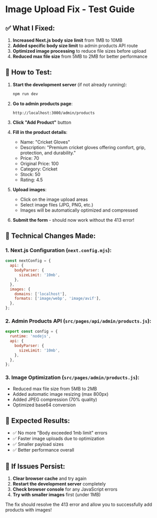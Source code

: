# Image Upload Fix - Test Guide

## ✅ What I Fixed:

1. **Increased Next.js body size limit** from 1MB to 10MB
2. **Added specific body size limit** to admin products API route
3. **Optimized image processing** to reduce file sizes before upload
4. **Reduced max file size** from 5MB to 2MB for better performance

## 🧪 How to Test:

1. **Start the development server** (if not already running):
   ```bash
   npm run dev
   ```

2. **Go to admin products page**:
   ```
   http://localhost:3000/admin/products
   ```

3. **Click "Add Product"** button

4. **Fill in the product details**:
   - Name: "Cricket Gloves"
   - Description: "Premium cricket gloves offering comfort, grip, protection, and durability."
   - Price: 70
   - Original Price: 100
   - Category: Cricket
   - Stock: 50
   - Rating: 4.5

5. **Upload images**:
   - Click on the image upload areas
   - Select image files (JPG, PNG, etc.)
   - Images will be automatically optimized and compressed

6. **Submit the form** - should now work without the 413 error!

## 🔧 Technical Changes Made:

### 1. Next.js Configuration (`next.config.mjs`):
```javascript
const nextConfig = {
  api: {
    bodyParser: {
      sizeLimit: '10mb',
    },
  },
  images: {
    domains: ['localhost'],
    formats: ['image/webp', 'image/avif'],
  },
};
```

### 2. Admin Products API (`src/pages/api/admin/products.js`):
```javascript
export const config = {
  runtime: 'nodejs',
  api: {
    bodyParser: {
      sizeLimit: '10mb',
    },
  },
};
```

### 3. Image Optimization (`src/pages/admin/products.js`):
- Reduced max file size from 5MB to 2MB
- Added automatic image resizing (max 800px)
- Added JPEG compression (70% quality)
- Optimized base64 conversion

## 🎯 Expected Results:

- ✅ No more "Body exceeded 1mb limit" errors
- ✅ Faster image uploads due to optimization
- ✅ Smaller payload sizes
- ✅ Better performance overall

## 🚨 If Issues Persist:

1. **Clear browser cache** and try again
2. **Restart the development server** completely
3. **Check browser console** for any JavaScript errors
4. **Try with smaller images** first (under 1MB)

The fix should resolve the 413 error and allow you to successfully add products with images!
